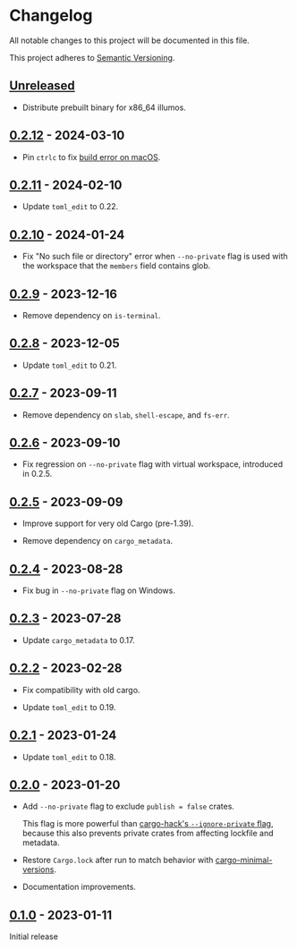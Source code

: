 # Changelog

All notable changes to this project will be documented in this file.

This project adheres to [Semantic Versioning](https://semver.org).

<!--
Note: In this file, do not use the hard wrap in the middle of a sentence for compatibility with GitHub comment style markdown rendering.
-->

## [Unreleased]

- Distribute prebuilt binary for x86_64 illumos.

## [0.2.12] - 2024-03-10

- Pin `ctrlc` to fix [build error on macOS](https://github.com/Detegr/rust-ctrlc/pull/116).

## [0.2.11] - 2024-02-10

- Update `toml_edit` to 0.22.

## [0.2.10] - 2024-01-24

- Fix "No such file or directory" error when `--no-private` flag is used with the workspace that the `members` field contains glob.

## [0.2.9] - 2023-12-16

- Remove dependency on `is-terminal`.

## [0.2.8] - 2023-12-05

- Update `toml_edit` to 0.21.

## [0.2.7] - 2023-09-11

- Remove dependency on `slab`, `shell-escape`, and `fs-err`.

## [0.2.6] - 2023-09-10

- Fix regression on `--no-private` flag with virtual workspace, introduced in 0.2.5.

## [0.2.5] - 2023-09-09

- Improve support for very old Cargo (pre-1.39).

- Remove dependency on `cargo_metadata`.

## [0.2.4] - 2023-08-28

- Fix bug in `--no-private` flag on Windows.

## [0.2.3] - 2023-07-28

- Update `cargo_metadata` to 0.17.

## [0.2.2] - 2023-02-28

- Fix compatibility with old cargo.

- Update `toml_edit` to 0.19.

## [0.2.1] - 2023-01-24

- Update `toml_edit` to 0.18.

## [0.2.0] - 2023-01-20

- Add `--no-private` flag to exclude `publish = false` crates.

  This flag is more powerful than [cargo-hack's `--ignore-private` flag](https://github.com/taiki-e/cargo-hack#--ignore-private), because this also prevents private crates from affecting lockfile and metadata.

- Restore `Cargo.lock` after run to match behavior with [cargo-minimal-versions](https://github.com/taiki-e/cargo-minimal-versions).

- Documentation improvements.

## [0.1.0] - 2023-01-11

Initial release

[Unreleased]: https://github.com/taiki-e/cargo-no-dev-deps/compare/v0.2.12...HEAD
[0.2.12]: https://github.com/taiki-e/cargo-no-dev-deps/compare/v0.2.11...v0.2.12
[0.2.11]: https://github.com/taiki-e/cargo-no-dev-deps/compare/v0.2.10...v0.2.11
[0.2.10]: https://github.com/taiki-e/cargo-no-dev-deps/compare/v0.2.9...v0.2.10
[0.2.9]: https://github.com/taiki-e/cargo-no-dev-deps/compare/v0.2.8...v0.2.9
[0.2.8]: https://github.com/taiki-e/cargo-no-dev-deps/compare/v0.2.7...v0.2.8
[0.2.7]: https://github.com/taiki-e/cargo-no-dev-deps/compare/v0.2.6...v0.2.7
[0.2.6]: https://github.com/taiki-e/cargo-no-dev-deps/compare/v0.2.5...v0.2.6
[0.2.5]: https://github.com/taiki-e/cargo-no-dev-deps/compare/v0.2.4...v0.2.5
[0.2.4]: https://github.com/taiki-e/cargo-no-dev-deps/compare/v0.2.3...v0.2.4
[0.2.3]: https://github.com/taiki-e/cargo-no-dev-deps/compare/v0.2.2...v0.2.3
[0.2.2]: https://github.com/taiki-e/cargo-no-dev-deps/compare/v0.2.1...v0.2.2
[0.2.1]: https://github.com/taiki-e/cargo-no-dev-deps/compare/v0.2.0...v0.2.1
[0.2.0]: https://github.com/taiki-e/cargo-no-dev-deps/compare/v0.1.0...v0.2.0
[0.1.0]: https://github.com/taiki-e/cargo-no-dev-deps/releases/tag/v0.1.0
